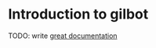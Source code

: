 # Introduction to gilbot

TODO: write [great documentation](http://jacobian.org/writing/what-to-write/)

